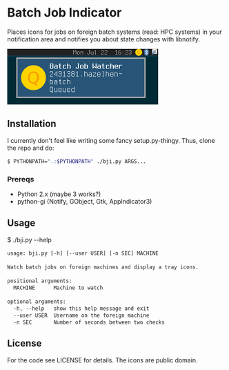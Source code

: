 # Batch Job Indicator

Places icons for jobs on foreign batch systems (read: HPC systems)
in your notification area and notifies you about state changes
with libnotify.

![screenshot](https://raw.githubusercontent.com/hirschsn/batch-job-indicator/master/screenshot.png)

## Installation

I currently don't feel like writing some fancy setup.py-thingy.
Thus, clone the repo and do:
```sh
$ PYTHONPATH=".:$PYTHONPATH" ./bji.py ARGS...
```

### Prereqs

- Python 2.x (maybe 3 works?)
- python-gi (Notify, GObject, Gtk, AppIndicator3)

## Usage

$ ./bji.py --help
```
usage: bji.py [-h] [--user USER] [-n SEC] MACHINE

Watch batch jobs on foreign machines and display a tray icons.

positional arguments:
  MACHINE      Machine to watch

optional arguments:
  -h, --help   show this help message and exit
  --user USER  Username on the foreign machine
  -n SEC       Number of seconds between two checks
```

## License

For the code see LICENSE for details. The icons are public domain.

